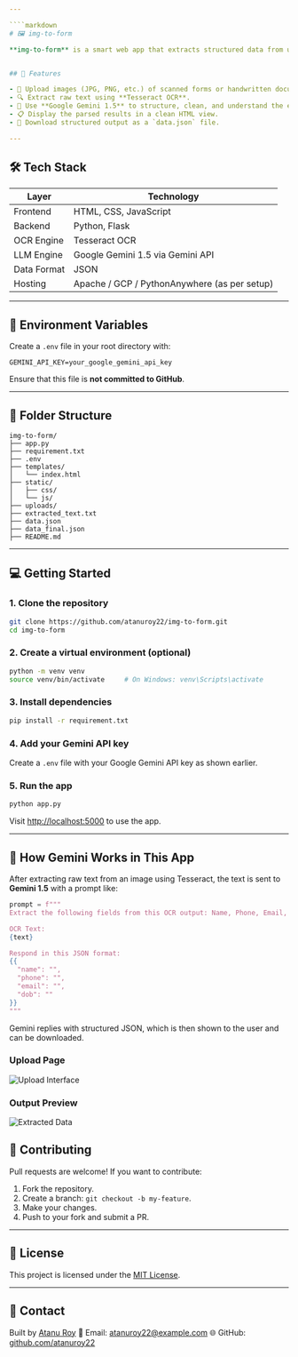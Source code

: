 ```yaml
---

````markdown
# 🖼️ img-to-form

**img-to-form** is a smart web app that extracts structured data from uploaded images of forms or documents using OCR and enhances the results using Google Gemini 1.5. The application returns a JSON output with identified fields such as name, phone number, email, DOB, and more.


## 🚀 Features

- 📸 Upload images (JPG, PNG, etc.) of scanned forms or handwritten documents.
- 🔍 Extract raw text using **Tesseract OCR**.
- 🧠 Use **Google Gemini 1.5** to structure, clean, and understand the extracted text.
- 📋 Display the parsed results in a clean HTML view.
- 💾 Download structured output as a `data.json` file.

---
```


## 🛠️ Tech Stack

| Layer         | Technology                          |
|---------------|-------------------------------------|
| Frontend      | HTML, CSS, JavaScript               |
| Backend       | Python, Flask                       |
| OCR Engine    | Tesseract OCR                       |
| LLM Engine    | Google Gemini 1.5 via Gemini API    |
| Data Format   | JSON                                |
| Hosting       | Apache / GCP / PythonAnywhere (as per setup) |

---

## 🔑 Environment Variables

Create a `.env` file in your root directory with:

```env
GEMINI_API_KEY=your_google_gemini_api_key
````

Ensure that this file is **not committed to GitHub**.

---

## 📂 Folder Structure

```
img-to-form/
├── app.py
├── requirement.txt
├── .env
├── templates/
│   └── index.html
├── static/
│   ├── css/
│   └── js/
├── uploads/
├── extracted_text.txt
├── data.json
├── data_final.json
├── README.md
```

---

## 💻 Getting Started

### 1. Clone the repository

```bash
git clone https://github.com/atanuroy22/img-to-form.git
cd img-to-form
```

### 2. Create a virtual environment (optional)

```bash
python -m venv venv
source venv/bin/activate     # On Windows: venv\Scripts\activate
```

### 3. Install dependencies

```bash
pip install -r requirement.txt
```

### 4. Add your Gemini API key

Create a `.env` file with your Google Gemini API key as shown earlier.

### 5. Run the app

```bash
python app.py
```

Visit [http://localhost:5000](http://localhost:5000) to use the app.

---

## 🧠 How Gemini Works in This App

After extracting raw text from an image using Tesseract, the text is sent to **Gemini 1.5** with a prompt like:

```python
prompt = f"""
Extract the following fields from this OCR output: Name, Phone, Email, DOB.

OCR Text:
{text}

Respond in this JSON format:
{{
  "name": "",
  "phone": "",
  "email": "",
  "dob": ""
}}
"""
```

Gemini replies with structured JSON, which is then shown to the user and can be downloaded.

### Upload Page

![Upload Interface](images/upload_interface.png)

### Output Preview

![Extracted Data](images/output_result.png)


## 🤝 Contributing

Pull requests are welcome! If you want to contribute:

1. Fork the repository.
2. Create a branch: `git checkout -b my-feature`.
3. Make your changes.
4. Push to your fork and submit a PR.

---

## 📄 License

This project is licensed under the [MIT License](LICENSE).

---

## 🙋 Contact

Built by [Atanu Roy](https://github.com/atanuroy22)
📧 Email: [atanuroy22@example.com](mailto:atanuroy22@example.com)
🌐 GitHub: [github.com/atanuroy22](https://github.com/atanuroy22)

```

